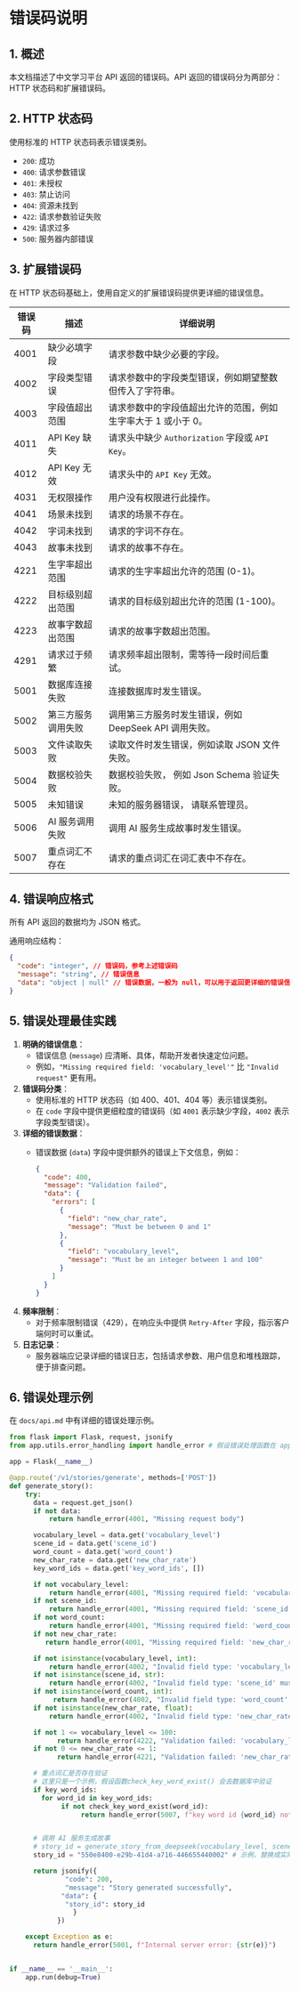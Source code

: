 # 错误码说明

## 1. 概述

本文档描述了中文学习平台 API 返回的错误码。API 返回的错误码分为两部分：HTTP 状态码和扩展错误码。

## 2. HTTP 状态码

使用标准的 HTTP 状态码表示错误类别。

-   `200`: 成功
-   `400`: 请求参数错误
-   `401`: 未授权
-   `403`: 禁止访问
-   `404`: 资源未找到
-   `422`: 请求参数验证失败
-   `429`: 请求过多
-   `500`: 服务器内部错误

## 3. 扩展错误码

在 HTTP 状态码基础上，使用自定义的扩展错误码提供更详细的错误信息。

| 错误码 | 描述                           | 详细说明                                                              |
| ------ | ------------------------------ | --------------------------------------------------------------------- |
| 4001   | 缺少必填字段                   | 请求参数中缺少必要的字段。                                                |
| 4002   | 字段类型错误                   | 请求参数中的字段类型错误，例如期望整数但传入了字符串。                                |
| 4003   | 字段值超出范围                 | 请求参数中的字段值超出允许的范围，例如生字率大于 1 或小于 0。                                |
| 4011   | API Key 缺失                   | 请求头中缺少 `Authorization` 字段或 `API Key`。                                |
| 4012   | API Key 无效                   | 请求头中的 `API Key` 无效。                                               |
| 4031  | 无权限操作                    | 用户没有权限进行此操作。                                             |
| 4041   | 场景未找到                     | 请求的场景不存在。                                                  |
| 4042   | 字词未找到                     | 请求的字词不存在。                                                    |
| 4043   | 故事未找到                     | 请求的故事不存在。                                                    |
| 4221   | 生字率超出范围                 | 请求的生字率超出允许的范围 (0-1)。                                          |
| 4222   | 目标级别超出范围               | 请求的目标级别超出允许的范围 (1-100)。                                    |
| 4223  |  故事字数超出范围             |   请求的故事字数超出范围。                                               |
| 4291   | 请求过于频繁                 | 请求频率超出限制，需等待一段时间后重试。                               |
| 5001   | 数据库连接失败                 | 连接数据库时发生错误。                                               |
| 5002   | 第三方服务调用失败             | 调用第三方服务时发生错误，例如 DeepSeek API 调用失败。                               |
| 5003   | 文件读取失败                  | 读取文件时发生错误，例如读取 JSON 文件失败。                                                |
| 5004   | 数据校验失败                   |   数据校验失败， 例如 Json Schema 验证失败。                                              |
| 5005   |  未知错误             |  未知的服务器错误， 请联系管理员。                                                  |
| 5006 | AI 服务调用失败       | 调用 AI 服务生成故事时发生错误。                                               |
| 5007  |  重点词汇不存在                |   请求的重点词汇在词汇表中不存在。                                        |

## 4. 错误响应格式

所有 API 返回的数据均为 JSON 格式。

通用响应结构：

```json
{
  "code": "integer", // 错误码，参考上述错误码
  "message": "string", // 错误信息
  "data": "object | null" // 错误数据，一般为 null，可以用于返回更详细的错误信息
}
```

## 5. 错误处理最佳实践

1.  **明确的错误信息**：
    -   错误信息 (`message`) 应清晰、具体，帮助开发者快速定位问题。
    -   例如，`"Missing required field: 'vocabulary_level'"` 比 `"Invalid request"` 更有用。
2.  **错误码分类**：
    -   使用标准的 HTTP 状态码（如 400、401、404 等）表示错误类别。
    -   在 `code` 字段中提供更细粒度的错误码（如 `4001` 表示缺少字段，`4002` 表示字段类型错误）。
3.  **详细的错误数据**：
    -   错误数据 (`data`) 字段中提供额外的错误上下文信息，例如：

        ```json
        {
          "code": 400,
          "message": "Validation failed",
          "data": {
            "errors": [
              {
                "field": "new_char_rate",
                "message": "Must be between 0 and 1"
              },
              {
                "field": "vocabulary_level",
                "message": "Must be an integer between 1 and 100"
              }
            ]
          }
        }
        ```
4.  **频率限制**：
    -   对于频率限制错误（429），在响应头中提供 `Retry-After` 字段，指示客户端何时可以重试。
5.  **日志记录**：
    -   服务器端应记录详细的错误日志，包括请求参数、用户信息和堆栈跟踪，便于排查问题。

## 6. 错误处理示例

在 `docs/api.md` 中有详细的错误处理示例。

```python
from flask import Flask, request, jsonify
from app.utils.error_handling import handle_error # 假设错误处理函数在 app/utils/error_handling.py 中

app = Flask(__name__)

@app.route('/v1/stories/generate', methods=['POST'])
def generate_story():
    try:
      data = request.get_json()
      if not data:
          return handle_error(4001, "Missing request body")

      vocabulary_level = data.get('vocabulary_level')
      scene_id = data.get('scene_id')
      word_count = data.get('word_count')
      new_char_rate = data.get('new_char_rate')
      key_word_ids = data.get('key_word_ids', [])

      if not vocabulary_level:
          return handle_error(4001, "Missing required field: 'vocabulary_level'")
      if not scene_id:
          return handle_error(4001, "Missing required field: 'scene_id'")
      if not word_count:
          return handle_error(4001, "Missing required field: 'word_count'")
      if not new_char_rate:
         return handle_error(4001, "Missing required field: 'new_char_rate'")

      if not isinstance(vocabulary_level, int):
          return handle_error(4002, "Invalid field type: 'vocabulary_level' must be an integer")
      if not isinstance(scene_id, str):
          return handle_error(4002, "Invalid field type: 'scene_id' must be a string")
      if not isinstance(word_count, int):
           return handle_error(4002, "Invalid field type: 'word_count' must be an integer")
      if not isinstance(new_char_rate, float):
          return handle_error(4002, "Invalid field type: 'new_char_rate' must be a float")

      if not 1 <= vocabulary_level <= 100:
            return handle_error(4222, "Validation failed: 'vocabulary_level' must be between 1 and 100")
      if not 0 <= new_char_rate <= 1:
            return handle_error(4221, "Validation failed: 'new_char_rate' must be between 0 and 1")

      # 重点词汇是否存在验证
      # 这里只是一个示例，假设函数check_key_word_exist() 会去数据库中验证
      if key_word_ids:
        for word_id in key_word_ids:
             if not check_key_word_exist(word_id):
                  return handle_error(5007, f"key word id {word_id} not exist")


      # 调用 AI 服务生成故事
      # story_id = generate_story_from_deepseek(vocabulary_level, scene_id, word_count, new_char_rate, key_word_ids)
      story_id = "550e8400-e29b-41d4-a716-446655440002" # 示例，替换成实际的逻辑

      return jsonify({
              "code": 200,
              "message": "Story generated successfully",
             "data": {
              "story_id": story_id
                }
            })

    except Exception as e:
      return handle_error(5001, f"Internal server error: {str(e)}")


if __name__ == '__main__':
    app.run(debug=True)

```

